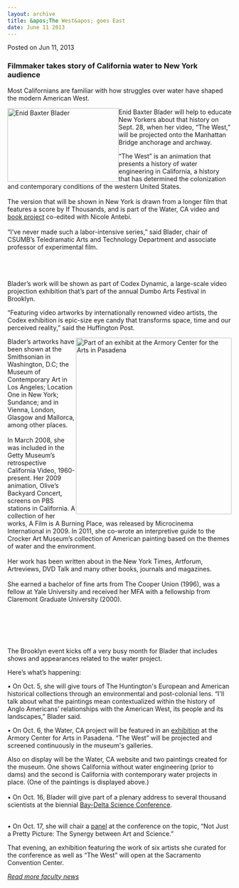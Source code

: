 ```yaml
---
layout: archive
title: &apos;The West&apos; goes East
date: June 11 2013
---
```





<span class="date">Posted on Jun 11, 2013    </span>
<h3>Filmmaker takes story of California water to New York
audience</h3>
<p>Most Californians are familiar with how struggles over water
have shaped the modern American West.</p>
<p><img alt="Enid Baxter Blader" src="http://news.csumb.edu/sites/default/files/65/attachments/news/images/bladerbaxter_1.jpg" style="float:left; width:250px; height:165px">Enid Baxter Blader
will help to educate New Yorkers about that history on Sept. 28,
when her video, &#x201C;The West,&#x201D; will be projected onto the Manhattan
Bridge anchorage and archway.</img></p>
<p>&#x201C;The West&#x201D; is an animation that presents a history of water
engineering in California, a history that has determined the
colonization and contemporary conditions of the western United
States.<br>
<br>
The version that will be shown in New York is drawn from a longer
film that features a score by If Thousands, and is part of the
Water, CA video and <a href="http://waterca.net" rel="nofollow">book project</a>&#xA0;co-edited with Nicole
Antebi.<br>
<br>
&#x201C;I&apos;ve never made such a labor-intensive series,&#x201D; said Blader, chair
of CSUMB&#x2019;s Teledramatic Arts and Technology Department and
associate professor of experimental film.</br></br></br></br></p>
<p>Blader&#x2019;s work will be shown as part of Codex Dynamic, a
large-scale video projection exhibition that&#x2019;s part of the annual
Dumbo Arts Festival in Brooklyn.</p>
<p>&#x201C;Featuring video artworks by internationally renowned video
artists, the Codex exhibition is epic-size eye candy that
transforms space, time and our perceived reality,&#x201D; said the
Huffington Post.</p>
<p><img alt="Part of an exhibit at the Armory Center for the Arts in Pasadena" src="http://news.csumb.edu/sites/default/files/65/attachments/news/images/painting_for_web.jpg" style="float:right; width:350px; height:396px">Blader&#x2019;s artworks
have been shown at the Smithsonian in Washington, D.C; the Museum
of Contemporary Art in Los Angeles; Location One in New York;
Sundance; and in Vienna, London, Glasgow and Mallorca, among other
places.<br>
<br>
In March 2008, she was included in the Getty Museum&#x2019;s retrospective
California Video, 1960-present. Her 2009 animation, Olive&#x2019;s
Backyard Concert, screens on PBS stations in California. A
collection of her works, A Film is A Burning Place, was released by
Microcinema International in 2009. In 2011, she co-wrote an
interpretive guide to the Crocker Art Museum&#x2019;s collection of
American painting based on the themes of water and the
environment.<br>
<br>
Her work has been written about in the New York Times, Artforum,
Artreviews, DVD Talk and many other books, journals and
magazines.<br>
<br>
She earned a bachelor of fine arts from The Cooper Union (1996),
was a fellow at Yale University and received her MFA with a
fellowship from Claremont Graduate University (2000).</br></br></br></br></br></br></img></p>
<p>The Brooklyn event kicks off a very busy month for Blader that
includes shows and appearances related to the water project.</p>
<p>Here&#x2019;s what&#x2019;s happening:</p>
<p>&#x2022; On Oct. 5, she will give tours of The Huntington&apos;s European
and American historical collections through an environmental and
post-colonial lens. &#x201C;I&apos;ll talk about what the paintings mean
contextualized within the history of Anglo Americans&#x2019; relationships
with the American West, its people and its landscapes,&#x201D; Blader
said.</p>
<p>&#x2022; On Oct. 6, the Water, CA project will be featured in an
<a href="http://www.armoryarts.org/exhibitions/exhibitions-2012/facing-the-sublime-in-water-ca/" rel="nofollow">exhibition</a> at the Armory Center for Arts in
Pasadena. &#x201C;The West&#x201D; will be projected and screened continuously in
the museum&apos;s galleries.</p>
<p>Also on display will be the Water, CA website and two paintings
created for the museum. One shows California without water
engineering (prior to dams) and the second is California with
contemporary water projects in place. (One of the paintings is
displayed above.)<br>
<br>
&#x2022; On Oct. 16, Blader will give part of a plenary address to several
thousand scientists at the biennial <a href="http://scienceconf.deltacouncil.ca.gov/" rel="nofollow">Bay-Delta
Science Conference</a>.&#xA0;</br></br></p>
<p>&#x2022; On Oct. 17, she will chair a <a href="http://scienceconf.deltacouncil.ca.gov/sites/default/files/documents/BD12ProgramFinal_091812.pdf" rel="nofollow">panel</a> at the conference on the topic, &#x201C;Not Just
a Pretty Picture: The Synergy between Art and Science.&#x201D;&#xA0;</p>
<p>That evening, an exhibition featuring the work of six artists
she curated for the conference as well as &#x201C;The West&#x201D; will open at
the Sacramento Convention Center.</p>
<p><em><a href="../../nov/25/faculty-highlights.html" rel="nofollow">R</a><a href="../../nov/25/faculty-highlights.html" rel="nofollow">ead more faculty news</a></em></p>
<p><br>
&#xA0;</br></p>





